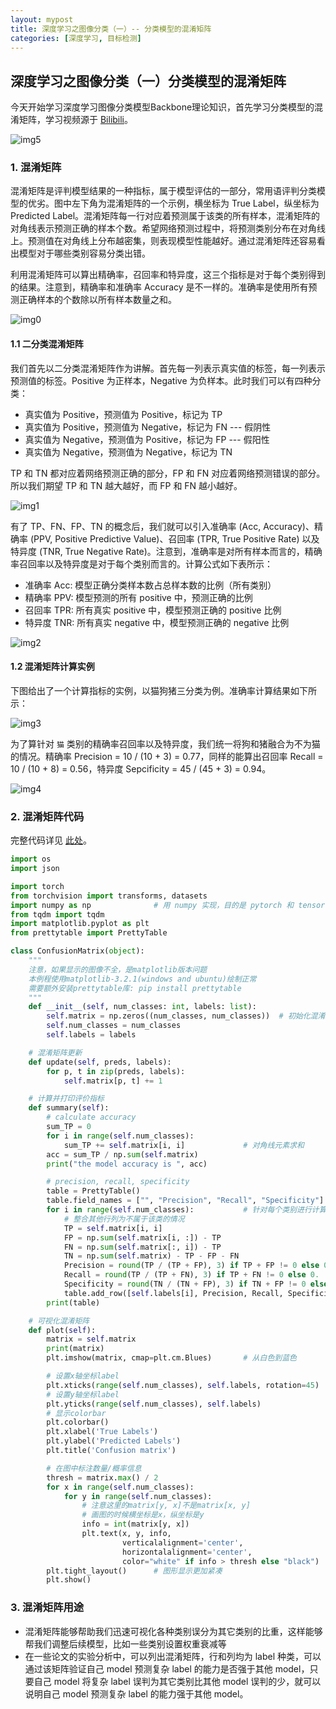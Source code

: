 ```yaml
---
layout: mypost
title: 深度学习之图像分类（一）-- 分类模型的混淆矩阵
categories: [深度学习, 目标检测]
---
```


## 深度学习之图像分类（一）分类模型的混淆矩阵

今天开始学习深度学习图像分类模型Backbone理论知识，首先学习分类模型的混淆矩阵，学习视频源于 [Bilibili](https://www.bilibili.com/video/BV1GV411C7AW)。

![img5](matrix-5.png)



### 1. 混淆矩阵

混淆矩阵是评判模型结果的一种指标，属于模型评估的一部分，常用语评判分类模型的优劣。图中左下角为混淆矩阵的一个示例，横坐标为 True Label，纵坐标为 Predicted Label。混淆矩阵每一行对应着预测属于该类的所有样本，混淆矩阵的对角线表示预测正确的样本个数。希望网络预测过程中，将预测类别分布在对角线上。预测值在对角线上分布越密集，则表现模型性能越好。通过混淆矩阵还容易看出模型对于哪些类别容易分类出错。



利用混淆矩阵可以算出精确率，召回率和特异度，这三个指标是对于每个类别得到的结果。注意到，精确率和准确率 Accuracy 是不一样的。准确率是使用所有预测正确样本的个数除以所有样本数量之和。

![img0](matrix-0.png)



#### 1.1 二分类混淆矩阵

我们首先以二分类混淆矩阵作为讲解。首先每一列表示真实值的标签，每一列表示预测值的标签。Positive 为正样本，Negative 为负样本。此时我们可以有四种分类：

* 真实值为 Positive，预测值为 Positive，标记为 TP
* 真实值为 Positive，预测值为 Negative，标记为 FN    --- 假阴性
* 真实值为 Negative，预测值为 Positive，标记为 FP     --- 假阳性
* 真实值为 Negative，预测值为 Negative，标记为 TN

TP 和 TN 都对应着网络预测正确的部分，FP 和 FN 对应着网络预测错误的部分。所以我们期望 TP 和 TN 越大越好，而 FP 和 FN 越小越好。

![img1](matrix-1.png)

 

有了 TP、FN、FP、TN 的概念后，我们就可以引入准确率 (Acc, Accuracy)、精确率 (PPV, Positive Predictive Value)、召回率 (TPR, True Positive Rate) 以及特异度 (TNR, True Negative Rate)。注意到，准确率是对所有样本而言的，精确率召回率以及特异度是对于每个类别而言的。计算公式如下表所示：

* 准确率 Acc: 模型正确分类样本数占总样本数的比例（所有类别）
* 精确率 PPV: 模型预测的所有 positive 中，预测正确的比例
* 召回率 TPR: 所有真实 positive 中，模型预测正确的 positive 比例
* 特异度 TNR: 所有真实 negative 中，模型预测正确的 negative 比例

![img2](matrix-2.png)



#### 1.2 混淆矩阵计算实例

下图给出了一个计算指标的实例，以猫狗猪三分类为例。准确率计算结果如下所示：

![img3](matrix-3.png)



为了算针对 `猫` 类别的精确率召回率以及特异度，我们统一将狗和猪融合为不为猫的情况。精确率 Precision = 10 / (10 + 3) = 0.77，同样的能算出召回率 Recall = 10 / (10 + 8) = 0.56，特异度 Sepcificity = 45 / (45 + 3) = 0.94。

![img4](matrix-4.png)



### 2. 混淆矩阵代码

完整代码详见 [此处](https://github.com/WZMIAOMIAO/deep-learning-for-image-processing/tree/master/pytorch_classification/ConfusionMatrix)。

```python
import os
import json

import torch
from torchvision import transforms, datasets
import numpy as np				# 用 numpy 实现，目的是 pytorch 和 tensorflow 的框架都能使用，label.numpy()
from tqdm import tqdm
import matplotlib.pyplot as plt
from prettytable import PrettyTable

class ConfusionMatrix(object):
    """
    注意，如果显示的图像不全，是matplotlib版本问题
    本例程使用matplotlib-3.2.1(windows and ubuntu)绘制正常
    需要额外安装prettytable库: pip install prettytable
    """
    def __init__(self, num_classes: int, labels: list):
        self.matrix = np.zeros((num_classes, num_classes))	# 初始化混淆矩阵
        self.num_classes = num_classes
        self.labels = labels

    # 混淆矩阵更新
    def update(self, preds, labels):
        for p, t in zip(preds, labels):
            self.matrix[p, t] += 1

    # 计算并打印评价指标
    def summary(self):
        # calculate accuracy
        sum_TP = 0
        for i in range(self.num_classes):
            sum_TP += self.matrix[i, i]				# 对角线元素求和
        acc = sum_TP / np.sum(self.matrix)
        print("the model accuracy is ", acc)

        # precision, recall, specificity
        table = PrettyTable()
        table.field_names = ["", "Precision", "Recall", "Specificity"]	# 第一个元素是类别标签
        for i in range(self.num_classes):			# 针对每个类别进行计算
            # 整合其他行列为不属于该类的情况
            TP = self.matrix[i, i]
            FP = np.sum(self.matrix[i, :]) - TP
            FN = np.sum(self.matrix[:, i]) - TP
            TN = np.sum(self.matrix) - TP - FP - FN
            Precision = round(TP / (TP + FP), 3) if TP + FP != 0 else 0.		# 注意分母为 0 的情况
            Recall = round(TP / (TP + FN), 3) if TP + FN != 0 else 0.
            Specificity = round(TN / (TN + FP), 3) if TN + FP != 0 else 0.
            table.add_row([self.labels[i], Precision, Recall, Specificity])
        print(table)

    # 可视化混淆矩阵
    def plot(self):
        matrix = self.matrix
        print(matrix)
        plt.imshow(matrix, cmap=plt.cm.Blues)		# 从白色到蓝色

        # 设置x轴坐标label
        plt.xticks(range(self.num_classes), self.labels, rotation=45)	# x 轴标签旋转 45 度方便展示
        # 设置y轴坐标label
        plt.yticks(range(self.num_classes), self.labels)
        # 显示colorbar
        plt.colorbar()
        plt.xlabel('True Labels')
        plt.ylabel('Predicted Labels')
        plt.title('Confusion matrix')

        # 在图中标注数量/概率信息
        thresh = matrix.max() / 2
        for x in range(self.num_classes):
            for y in range(self.num_classes):
                # 注意这里的matrix[y, x]不是matrix[x, y]
                # 画图的时候横坐标是x，纵坐标是y
                info = int(matrix[y, x])
                plt.text(x, y, info,
                         verticalalignment='center',
                         horizontalalignment='center',
                         color="white" if info > thresh else "black")
        plt.tight_layout()		# 图形显示更加紧凑
        plt.show()

```



### 3. 混淆矩阵用途

* 混淆矩阵能够帮助我们迅速可视化各种类别误分为其它类别的比重，这样能够帮我们调整后续模型，比如一些类别设置权重衰减等
* 在一些论文的实验分析中，可以列出混淆矩阵，行和列均为 label 种类，可以通过该矩阵验证自己 model 预测复杂 label 的能力是否强于其他 model，只要自己 model 将复杂 label 误判为其它类别比其他 model 误判的少，就可以说明自己 model 预测复杂 label 的能力强于其他 model。